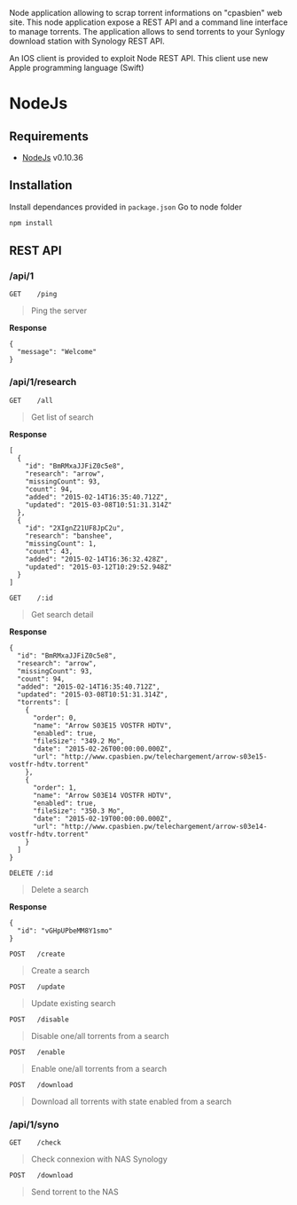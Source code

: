 Node application allowing to scrap torrent informations on "cpasbien" web site.
This node application expose a REST API and a command line interface to manage torrents.
The application allows to send torrents to your Synlogy download station with Synology REST API.

An IOS client is provided to exploit Node REST API.
This client use new Apple programming language (Swift)

# NodeJs
## Requirements
- [NodeJs](https://nodejs.org/) v0.10.36

## Installation
Install dependances provided in `package.json` 
Go to node folder
```bash
npm install
```
## REST API

### /api/1
`GET    /ping`

> Ping the server

**Response**
```
{
  "message": "Welcome"
}
```

### /api/1/research
`GET    /all`
> Get list of search

**Response**
```
[
  {
    "id": "BmRMxaJJFiZ0c5e8",
    "research": "arrow",
    "missingCount": 93,
    "count": 94,
    "added": "2015-02-14T16:35:40.712Z",
    "updated": "2015-03-08T10:51:31.314Z"
  },
  {
    "id": "2XIgnZ21UF8JpC2u",
    "research": "banshee",
    "missingCount": 1,
    "count": 43,
    "added": "2015-02-14T16:36:32.428Z",
    "updated": "2015-03-12T10:29:52.948Z"
  }
]
```

`GET    /:id`
> Get search detail

**Response**
```
{
  "id": "BmRMxaJJFiZ0c5e8",
  "research": "arrow",
  "missingCount": 93,
  "count": 94,
  "added": "2015-02-14T16:35:40.712Z",
  "updated": "2015-03-08T10:51:31.314Z",
  "torrents": [
    {
      "order": 0,
      "name": "Arrow S03E15 VOSTFR HDTV",
      "enabled": true,
      "fileSize": "349.2 Mo",
      "date": "2015-02-26T00:00:00.000Z",
      "url": "http://www.cpasbien.pw/telechargement/arrow-s03e15-vostfr-hdtv.torrent"
    },
    {
      "order": 1,
      "name": "Arrow S03E14 VOSTFR HDTV",
      "enabled": true,
      "fileSize": "350.3 Mo",
      "date": "2015-02-19T00:00:00.000Z",
      "url": "http://www.cpasbien.pw/telechargement/arrow-s03e14-vostfr-hdtv.torrent"
    }
  ]
}
```

`DELETE /:id`
> Delete a search

**Response**
```
{
  "id": "vGHpUPbeMM8Y1smo"
}
```

`POST   /create`
> Create a search

`POST   /update`
> Update existing search

`POST   /disable`
> Disable one/all torrents from a search

`POST   /enable`
> Enable one/all torrents from a search

`POST   /download`
> Download all torrents with state enabled from a search

### /api/1/syno
`GET    /check`
> Check connexion with NAS Synology

`POST   /download`
> Send torrent to the NAS
